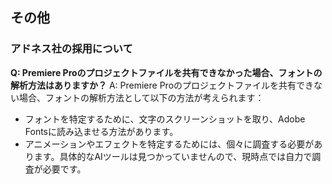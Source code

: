 ## その他
### アドネス社の採用について

**Q: Premiere Proのプロジェクトファイルを共有できなかった場合、フォントの解析方法はありますか？**
A: Premiere Proのプロジェクトファイルを共有できない場合、フォントの解析方法として以下の方法が考えられます：
- フォントを特定するために、文字のスクリーンショットを取り、Adobe Fontsに読み込ませる方法があります。
- アニメーションやエフェクトを特定するためには、個々に調査する必要があります。具体的なAIツールは見つかっていませんので、現時点では自力で調査が必要です。
